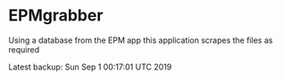 # EPMgrabber
Using a database from the EPM app this application scrapes the files as required


Latest backup: Sun Sep 1 00:17:01 UTC 2019
